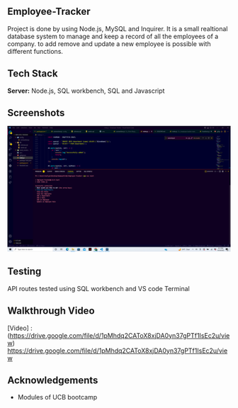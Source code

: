 ## Employee-Tracker
Project is done by using Node.js, MySQL and Inquirer. It is a small realtional database system to manage and keep a record of all the employees of a company. to add remove and update a new employee is possible with different functions.

## Tech Stack

**Server:** Node.js, SQL workbench, SQL and Javascript


## Screenshots

![App Screenshot](https://raw.githubusercontent.com/Sufiyan11919/Employee-Tracker/main/Screenshots/Screenshot%20(222).png)



## Testing
API routes tested using SQL workbench and VS code Terminal

## Walkthrough Video
[Video] : (https://drive.google.com/file/d/1pMhdq2CAToX8xjDA0yn37gPTf1IsEc2u/view) https://drive.google.com/file/d/1pMhdq2CAToX8xjDA0yn37gPTf1IsEc2u/view


## Acknowledgements
- Modules of UCB bootcamp
